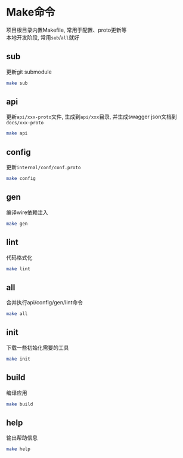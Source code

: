 # Make命令

项目根目录内置Makefile, 常用于配置、proto更新等  
本地开发阶段, 常用`sub`/`all`就好

## sub

更新git submodule

```bash
make sub
```

## api

更新`api/xxx-proto`文件, 生成到`api/xxx`目录, 并生成swagger json文档到`docs/xxx-proto`

```bash
make api
```

## config

更新`internal/conf/conf.proto`

```bash
make config
```

## gen

编译wire依赖注入

```bash
make gen
```

## lint

代码格式化

```bash
make lint
```

## all

合并执行api/config/gen/lint命令

```bash
make all
```

## init

下载一些初始化需要的工具

```bash
make init
```

## build

编译应用

```bash
make build
```

## help

输出帮助信息

```bash
make help
```
